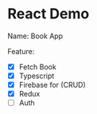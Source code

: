 # React Demo

Name: Book App

Feature:
- [x] Fetch Book
- [x] Typescript
- [x] Firebase for (CRUD)
- [x] Redux
- [ ] Auth
